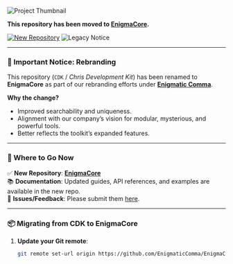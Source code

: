 ![Project Thumbnail](https://chrisdbhr.github.io/images/thumbs/cdk.png)

**This repository has been moved to [EnigmaCore](https://github.com/EnigmaticComma/EnigmaCore).**  

[![New Repository](https://img.shields.io/badge/Redirect-EnigmaCore-7289DA?style=for-the-badge&logo=github)](https://github.com/EnigmaticComma/EnigmaCore)
![Legacy Notice](https://img.shields.io/badge/Status-Archived-lightgrey?style=for-the-badge)

---

### **🚨 Important Notice: Rebranding**  
This repository (`CDK` / *Chris Development Kit*) has been renamed to **EnigmaCore** as part of our rebranding efforts under **[Enigmatic Comma](https://enigmaticcomma.com)**.  

**Why the change?**  
- Improved searchability and uniqueness.  
- Alignment with our company’s vision for modular, mysterious, and powerful tools.  
- Better reflects the toolkit’s expanded features.  

---

### **🔗 Where to Go Now**  
✅ **New Repository**: **[EnigmaCore](https://github.com/EnigmaticComma/EnigmaCore)**  
📚 **Documentation**: Updated guides, API references, and examples are available in the new repo.  
🐛 **Issues/Feedback**: Please submit them [here](https://github.com/EnigmaticComma/EnigmaCore/issues).  

---

### **📦 Migrating from CDK to EnigmaCore**  
1. **Update your Git remote**:  
   ```bash
   git remote set-url origin https://github.com/EnigmaticComma/EnigmaCore.git
